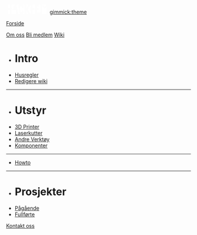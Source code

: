 [![](logo.png)](/)
[gimmick:theme](flatly)

[Forside](index.md)

[Om oss](om.md)
[Bli medlem](bli.md)
[Wiki]()

  * # Intro
  * [Husregler](wiki/regler.md)
  * [Redigere wiki](wiki/edit.md)
  - - - -
  * # Utstyr
  * [3D Printer](wiki/3dprint.md)
  * [Laserkutter](wiki/laser.md)
  * [Andre Verktøy](wiki/tools.md)
  * [Komponenter](wiki/komponenter.md)
  - - - -
  * [Howto](wiki/howto.md)
  - - - -
  * # Prosjekter
  * [Pågående](wiki/paagaaende.md)
  * [Fullførte](wiki/fullfoerte.md)

[Kontakt oss](kontakt.md)
